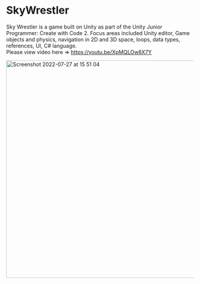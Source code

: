 # SkyWrestler
Sky Wrestler is a game built on Unity as part of the Unity Junior Programmer: Create with Code 2. 
Focus areas included Unity editor, Game objects and physics, navigation in 2D and 3D space, loops, data types, references, UI, C# language.  
Please view video here => https://youtu.be/XpMQLOw8X7Y


<img width="586" alt="Screenshot 2022-07-27 at 15 51 04" src="https://user-images.githubusercontent.com/63313596/181570850-0621006a-139a-4ecb-82c4-dbe9dd7cc46a.png">

